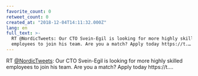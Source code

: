 ```yaml
---
favorite_count: 0
retweet_count: 0
created_at: "2018-12-04T14:11:32.000Z"
lang: en
full_text: >-
  RT @NordicTweets: Our CTO Svein-Egil is looking for more highly skilled
  employees to join his team. Are you a match? Apply today https://t.…
---
```


RT [@NordicTweets](https://twitter.com/NordicTweets): Our CTO Svein-Egil is
looking for more highly skilled employees to join his team. Are you a match?
Apply today https://t.…
